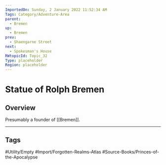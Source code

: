 ```yaml
---
ImportedOn: Sunday, 2 January 2022 11:52:34 AM
Tags: Category/Adventure-Area
parent:
  - Bremen
up:
  - Bremen
prev:
  - Shaengarne Street
next:
  - Spokesman's House
RWtopicId: Topic_32
Type: placeholder
Region: placeholder
---
```

# Statue of Rolph Bremen
## Overview
Presumably a founder of [[Bremen]].


---
## Tags
#Utility/Empty #Import/Forgotten-Realms-Atlas #Source-Books/Princes-of-the-Apocalypse

